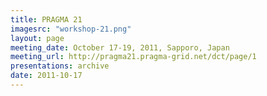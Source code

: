 ```yaml
---
title: PRAGMA 21 
imagesrc: "workshop-21.png"
layout: page
meeting_date: October 17-19, 2011, Sapporo, Japan
meeting_url: http://pragma21.pragma-grid.net/dct/page/1
presentations: archive
date: 2011-10-17
---
```


